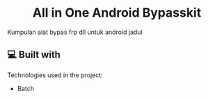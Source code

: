 <h1 align="center" id="title">All in One Android Bypasskit</h1>

<p id="description">Kumpulan alat bypas frp dll untuk android jadul</p>

  
  
<h2>💻 Built with</h2>

Technologies used in the project:

*   Batch
